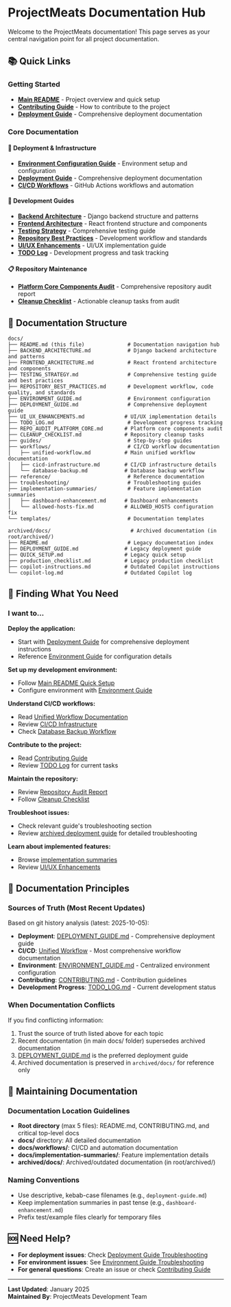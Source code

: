 # ProjectMeats Documentation Hub

Welcome to the ProjectMeats documentation! This page serves as your central navigation point for all project documentation.

## 📚 Quick Links

### Getting Started
- **[Main README](../README.md)** - Project overview and quick setup
- **[Contributing Guide](../CONTRIBUTING.md)** - How to contribute to the project
- **[Deployment Guide](DEPLOYMENT_GUIDE.md)** - Comprehensive deployment documentation

### Core Documentation

#### 🚀 Deployment & Infrastructure
- **[Environment Configuration Guide](ENVIRONMENT_GUIDE.md)** - Environment setup and configuration
- **[Deployment Guide](DEPLOYMENT_GUIDE.md)** - Comprehensive deployment documentation
- **[CI/CD Workflows](workflows/)** - GitHub Actions workflows and automation

#### 🔧 Development Guides
- **[Backend Architecture](BACKEND_ARCHITECTURE.md)** - Django backend structure and patterns
- **[Frontend Architecture](FRONTEND_ARCHITECTURE.md)** - React frontend structure and components
- **[Testing Strategy](TESTING_STRATEGY.md)** - Comprehensive testing guide
- **[Repository Best Practices](REPOSITORY_BEST_PRACTICES.md)** - Development workflow and standards
- **[UI/UX Enhancements](UI_UX_ENHANCEMENTS.md)** - UI/UX implementation guide
- **[TODO Log](TODO_LOG.md)** - Development progress and task tracking

#### 📋 Repository Maintenance
- **[Platform Core Components Audit](REPO_AUDIT_PLATFORM_CORE.md)** - Comprehensive repository audit report
- **[Cleanup Checklist](CLEANUP_CHECKLIST.md)** - Actionable cleanup tasks from audit

## 📁 Documentation Structure

```
docs/
├── README.md (this file)              # Documentation navigation hub
├── BACKEND_ARCHITECTURE.md            # Django backend architecture and patterns
├── FRONTEND_ARCHITECTURE.md           # React frontend architecture and components
├── TESTING_STRATEGY.md                # Comprehensive testing guide and best practices
├── REPOSITORY_BEST_PRACTICES.md       # Development workflow, code quality, and standards
├── ENVIRONMENT_GUIDE.md               # Environment configuration
├── DEPLOYMENT_GUIDE.md                # Comprehensive deployment guide
├── UI_UX_ENHANCEMENTS.md             # UI/UX implementation details
├── TODO_LOG.md                        # Development progress tracking
├── REPO_AUDIT_PLATFORM_CORE.md       # Platform core components audit
├── CLEANUP_CHECKLIST.md              # Repository cleanup tasks
├── guides/                            # Step-by-step guides
├── workflows/                         # CI/CD workflow documentation
│   ├── unified-workflow.md           # Main unified workflow documentation
│   ├── cicd-infrastructure.md        # CI/CD infrastructure details
│   └── database-backup.md            # Database backup workflow
├── reference/                         # Reference documentation
├── troubleshooting/                   # Troubleshooting guides
├── implementation-summaries/          # Feature implementation summaries
│   ├── dashboard-enhancement.md      # Dashboard enhancements
│   └── allowed-hosts-fix.md          # ALLOWED_HOSTS configuration fix
└── templates/                         # Documentation templates

archived/docs/                          # Archived documentation (in root/archived/)
├── README.md                          # Legacy documentation index
├── DEPLOYMENT_GUIDE.md               # Legacy deployment guide
├── QUICK_SETUP.md                    # Legacy quick setup
├── production_checklist.md           # Legacy production checklist
├── copilot-instructions.md           # Outdated Copilot instructions
└── copilot-log.md                    # Outdated Copilot log
```

## 🎯 Finding What You Need

### I want to...

**Deploy the application:**
- Start with [Deployment Guide](DEPLOYMENT_GUIDE.md) for comprehensive deployment instructions
- Reference [Environment Guide](ENVIRONMENT_GUIDE.md) for configuration details

**Set up my development environment:**
- Follow [Main README Quick Setup](../README.md#-quick-setup)
- Configure environment with [Environment Guide](ENVIRONMENT_GUIDE.md)

**Understand CI/CD workflows:**
- Read [Unified Workflow Documentation](workflows/unified-workflow.md)
- Review [CI/CD Infrastructure](workflows/cicd-infrastructure.md)
- Check [Database Backup Workflow](workflows/database-backup.md)

**Contribute to the project:**
- Read [Contributing Guide](../CONTRIBUTING.md)
- Review [TODO Log](TODO_LOG.md) for current tasks

**Maintain the repository:**
- Review [Repository Audit Report](REPO_AUDIT_PLATFORM_CORE.md)
- Follow [Cleanup Checklist](CLEANUP_CHECKLIST.md)

**Troubleshoot issues:**
- Check relevant guide's troubleshooting section
- Review [archived deployment guide](../archived/docs/DEPLOYMENT_GUIDE.md#-troubleshooting) for detailed troubleshooting

**Learn about implemented features:**
- Browse [implementation summaries](implementation-summaries/)
- Review [UI/UX Enhancements](UI_UX_ENHANCEMENTS.md)

## 🔑 Documentation Principles

### Sources of Truth (Most Recent Updates)
Based on git history analysis (latest: 2025-10-05):

- **Deployment**: [DEPLOYMENT_GUIDE.md](DEPLOYMENT_GUIDE.md) - Comprehensive deployment guide
- **CI/CD**: [Unified Workflow](workflows/unified-workflow.md) - Most comprehensive workflow documentation
- **Environment**: [ENVIRONMENT_GUIDE.md](ENVIRONMENT_GUIDE.md) - Centralized environment configuration
- **Contributing**: [CONTRIBUTING.md](../CONTRIBUTING.md) - Contribution guidelines
- **Development Progress**: [TODO_LOG.md](TODO_LOG.md) - Current development status

### When Documentation Conflicts
If you find conflicting information:
1. Trust the source of truth listed above for each topic
2. Recent documentation (in main docs/ folder) supersedes archived documentation
3. [DEPLOYMENT_GUIDE.md](DEPLOYMENT_GUIDE.md) is the preferred deployment guide
4. Archived documentation is preserved in `archived/docs/` for reference only

## 📝 Maintaining Documentation

### Documentation Location Guidelines
- **Root directory** (max 5 files): README.md, CONTRIBUTING.md, and critical top-level docs
- **docs/** directory: All detailed documentation
- **docs/workflows/**: CI/CD and automation documentation
- **docs/implementation-summaries/**: Feature implementation details
- **archived/docs/**: Archived/outdated documentation (in root/archived/)

### Naming Conventions
- Use descriptive, kebab-case filenames (e.g., `deployment-guide.md`)
- Keep implementation summaries in past tense (e.g., `dashboard-enhancement.md`)
- Prefix test/example files clearly for temporary files

## 🆘 Need Help?

- **For deployment issues**: Check [Deployment Guide Troubleshooting](DEPLOYMENT_GUIDE.md#troubleshooting)
- **For environment issues**: See [Environment Guide Troubleshooting](ENVIRONMENT_GUIDE.md#troubleshooting)
- **For general questions**: Create an issue or check [Contributing Guide](../CONTRIBUTING.md)

---

**Last Updated**: January 2025  
**Maintained By**: ProjectMeats Development Team
